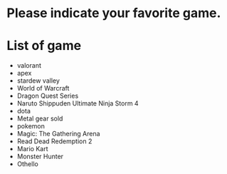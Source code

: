 # Please indicate your favorite game.

# List of game
- valorant
- apex
- stardew valley
- World of Warcraft
- Dragon Quest Series
- Naruto Shippuden Ultimate Ninja Storm 4
- dota
- Metal gear sold
- pokemon
- Magic: The Gathering Arena
- Read Dead Redemption 2
- Mario Kart
- Monster Hunter 
- Othello
